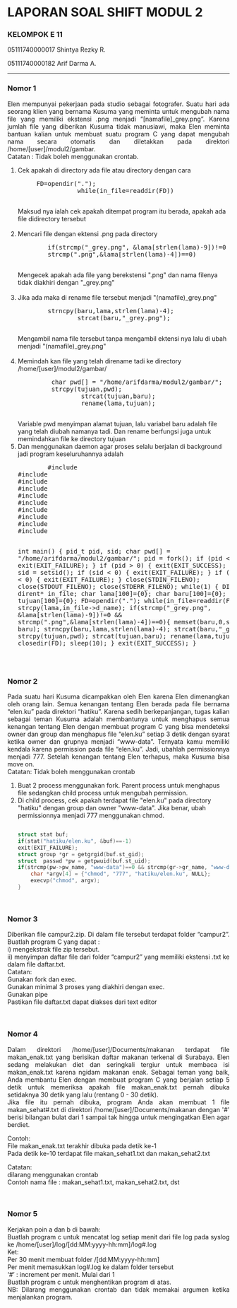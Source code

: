 <h1>LAPORAN SOAL SHIFT MODUL 2</h1>
<div>
  <h3>KELOMPOK E 11</h3>
  <p>05111740000017 Shintya Rezky R.</p>
  <p>05111740000182 Arif Darma A.</p>
</div>

<hr>

<h3>Nomor 1</h3>
<p align="justify">
    Elen mempunyai pekerjaan pada studio sebagai fotografer. Suatu hari ada seorang klien yang bernama Kusuma yang meminta untuk mengubah nama file yang memiliki ekstensi .png menjadi “[namafile]_grey.png”. Karena jumlah file yang diberikan Kusuma tidak manusiawi, maka Elen meminta bantuan kalian untuk membuat suatu program C yang dapat mengubah nama secara otomatis dan diletakkan pada direktori /home/[user]/modul2/gambar.<br/>
Catatan : Tidak boleh menggunakan crontab.

</p>
<ol>
  <li>
	 Cek apakah di directory ada file atau directory dengan cara <pre>
	 FD=opendir(".");
                while(in_file=readdir(FD))
	 </pre>
	  Maksud nya ialah cek apakah ditempat program itu berada, apakah ada file didirectory tersebut
  </li>
	<br>
  <li>
	  Mencari file dengan ektensi .png pada directory 
	  <pre>
	  	if(strcmp("_grey.png", &lama[strlen(lama)-9])!=0 && 
		strcmp(".png",&lama[strlen(lama)-4])==0)
	  </pre>
	  Mengecek apakah ada file yang berekstensi ".png" dan nama filenya tidak diakhiri dengan "_grey.png"
  </li>
	<br>
  <li>
	Jika ada maka di rename file tersebut menjadi "(namafile)_grey.png"
	  <pre>
	  	strncpy(baru,lama,strlen(lama)-4);
                strcat(baru,"_grey.png");
	  </pre>
	  Mengambil nama file tersebut tanpa mengambil ektensi nya lalu di ubah menjadi "(namafile)_grey.png"
  </li>
	<br>
  <li>
	  Memindah kan file yang telah direname tadi ke directory /home/[user]/modul2/gambar/
	  <pre>
	  	 char pwd[] = "/home/arifdarma/modul2/gambar/";
	  	 strcpy(tujuan,pwd);
                 strcat(tujuan,baru);
                 rename(lama,tujuan);
	  </pre>
	  Variable pwd menyimpan alamat tujuan, lalu variabel baru adalah file yang telah diubah namanya tadi. Dan rename berfungsi juga untuk memindahkan file ke directory tujuan
   </li>
   <li>
	   Dan menggunakan daemon agar proses selalu berjalan di background jadi program keseluruhannya adalah
	   <pre>
	   	#include <sys/types.h>
#include <sys/stat.h>
#include <stdio.h>
#include <stdlib.h>
#include <fcntl.h>
#include <errno.h>
#include <unistd.h>
#include <syslog.h>
#include <string.h>
#include <dirent.h>

int main() {
	pid_t pid, sid;
	char pwd[] = "/home/arifdarma/modul2/gambar/";
	pid = fork();
	if (pid < 0) {
   		exit(EXIT_FAILURE);
  	}
	if (pid > 0) {
		exit(EXIT_SUCCESS);
	}
	umask(0);
	sid = setsid();
	if (sid < 0) {
		exit(EXIT_FAILURE);
	}
	if ((chdir(pwd)) < 0) {
		exit(EXIT_FAILURE);
	}
	close(STDIN_FILENO);
  	close(STDOUT_FILENO);
  	close(STDERR_FILENO);
  	while(1) {
		DIR* FD;
		struct dirent* in_file;
		char lama[100]={0};
		char baru[100]={0};
		char tujuan[100]={0};
		FD=opendir(".");
		while(in_file=readdir(FD)){
			strcpy(lama,in_file->d_name);
			if(strcmp("_grey.png", &lama[strlen(lama)-9])!=0 && strcmp(".png",&lama[strlen(lama)-4])==0){
				memset(baru,0,sizeof baru);
				strncpy(baru,lama,strlen(lama)-4);
				strcat(baru,"_grey.png");
				strcpy(tujuan,pwd);
				strcat(tujuan,baru);
				rename(lama,tujuan);
			}
		}
		closedir(FD);
    	sleep(10);
  	}
  	exit(EXIT_SUCCESS);
}
	   </pre>
   </li>
</ol>
<br/>

<h3>Nomor 2</h3>
<p align="justify">
  Pada suatu hari Kusuma dicampakkan oleh Elen karena Elen dimenangkan oleh orang lain. Semua kenangan tentang Elen berada pada file bernama “elen.ku” pada direktori “hatiku”. Karena sedih berkepanjangan, tugas kalian sebagai teman Kusuma adalah membantunya untuk menghapus semua kenangan tentang Elen dengan membuat program C yang bisa mendeteksi owner dan group dan menghapus file “elen.ku” setiap 3 detik dengan syarat ketika owner dan grupnya menjadi “www-data”. Ternyata kamu memiliki kendala karena permission pada file “elen.ku”. Jadi, ubahlah permissionnya menjadi 777. Setelah kenangan tentang Elen terhapus, maka Kusuma bisa move on.<br/>
Catatan: Tidak boleh menggunakan crontab
</p>

<ol>
  <li>
    Buat 2 process menggunakan fork. Parent process untuk menghapus file sedangkan child process untuk mengubah permission.
  </li>
  <li>
    Di child process, cek apakah terdapat file "elen.ku" pada directory "hatiku" dengan group dan owner "www-data". Jika benar, ubah permissionnya menjadi 777 menggunakan chmod.<br>
	  
```c

struct stat buf;
if(stat("hatiku/elen.ku", &buf)==-1)
exit(EXIT_FAILURE);
struct group *gr = getgrgid(buf.st_gid);
struct  passwd *pw = getpwuid(buf.st_uid);
if(strcmp(pw->pw_name, "www-data")==0 && strcmp(gr->gr_name, "www-data")==0){
	char *argv[4] = {"chmod", "777", "hatiku/elen.ku", NULL};
	execvp("chmod", argv);
}

```
  </li>
</ol>
<br/>


<h3>Nomor 3</h3>
<p align="justify">
  Diberikan file campur2.zip. Di dalam file tersebut terdapat folder “campur2”. 
Buatlah program C yang dapat :<br/>
i)  mengekstrak file zip tersebut.<br/>
ii) menyimpan daftar file dari folder “campur2” yang memiliki ekstensi .txt ke dalam file daftar.txt. <br/>
Catatan:  <br/>
Gunakan fork dan exec.<br/>
Gunakan minimal 3 proses yang diakhiri dengan exec.<br/>
Gunakan pipe<br/>
Pastikan file daftar.txt dapat diakses dari text editor<br/>

</p>
<br/>


<h3>Nomor 4</h3>
<p align="justify">
  Dalam direktori /home/[user]/Documents/makanan terdapat file makan_enak.txt yang berisikan daftar makanan terkenal di Surabaya. Elen sedang melakukan diet dan seringkali tergiur untuk membaca isi makan_enak.txt karena ngidam makanan enak. Sebagai teman yang baik, Anda membantu Elen dengan membuat program C yang berjalan setiap 5 detik untuk memeriksa apakah file makan_enak.txt pernah dibuka setidaknya 30 detik yang lalu (rentang 0 - 30 detik).<br/>
Jika file itu pernah dibuka, program Anda akan membuat 1 file makan_sehat#.txt di direktori /home/[user]/Documents/makanan dengan '#' berisi bilangan bulat dari 1 sampai tak hingga untuk mengingatkan Elen agar berdiet.<br/>

Contoh:<br/>
File makan_enak.txt terakhir dibuka pada detik ke-1<br/>
Pada detik ke-10 terdapat file makan_sehat1.txt dan makan_sehat2.txt<br/>

Catatan: <br/>
dilarang menggunakan crontab<br/>
Contoh nama file : makan_sehat1.txt, makan_sehat2.txt, dst<br/>

</p>
<br/>


<h3>Nomor 5</h3>
<p align="justify">
  Kerjakan poin a dan b di bawah:<br/>
Buatlah program c untuk mencatat log setiap menit dari file log pada syslog ke /home/[user]/log/[dd:MM:yyyy-hh:mm]/log#.log<br/>
Ket:<br/>
Per 30 menit membuat folder /[dd:MM:yyyy-hh:mm]<br/>
Per menit memasukkan log#.log ke dalam folder tersebut<br/>
‘#’ : increment per menit. Mulai dari 1<br/>
Buatlah program c untuk menghentikan program di atas.<br/>
NB: Dilarang menggunakan crontab dan tidak memakai argumen ketika menjalankan program.<br/>

</p>
<br/>
